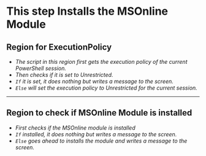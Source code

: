 # This step Installs the MSOnline Module

## Region for ExecutionPolicy

- *The script in this region first gets the execution policy of the current PowerShell session.*
- *Then checks if it is set to Unrestricted.*
- *`If` it is set, it does nothing but writes a message to the screen.*
- *`Else` will set the execution policy to Unrestricted for the current session.*

---

## Region to check if MSOnline Module is installed

- *First checks if the MSOnline module is installed*
- *`If` installed, it does nothing but writes a message to the screen.*
- *`Else` goes ahead to installs the module and writes a message to the screen.*

